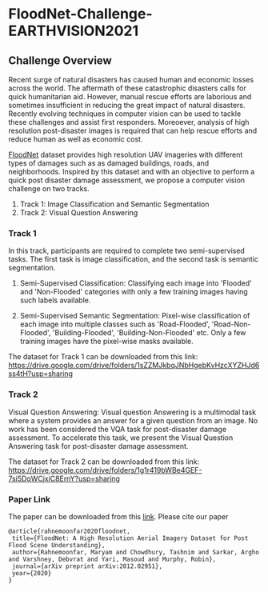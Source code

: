 # FloodNet-Challenge-EARTHVISION2021

## Challenge Overview

Recent surge of natural disasters has caused human and economic losses across the world. 
The aftermath of these catastrophic disasters calls for quick humanitarian aid. However, manual rescue efforts are laborious and sometimes insufficient in reducing the great impact of natural disasters. Recently evolving techniques in computer vision can be used to tackle these challenges and assist first responders. Moreoever, analysis of high resolution post-disaster images is required that can help rescue efforts and reduce human as well as economic cost. 

[FloodNet](https://arxiv.org/abs/2012.02951) dataset provides high resolution UAV imageries with different types of damages such as as damaged buildings, roads, and neighborhoods. Inspired by this dataset and with an objective to perform a quick post disaster damage assessment, we propose a computer vision challenge on two tracks. 

 1. Track 1: Image Classification and Semantic Segmentation
 2. Track 2: Visual Question Answering


### Track 1

In this track, participants are required to complete two semi-supervised tasks. The first task is image classification, and the second task is semantic segmentation.

1. Semi-Supervised Classification: Classifying each image into 'Flooded' and 'Non-Flooded' categories with only a few training images having such labels available.
 
2. Semi-Supervised Semantic Segmentation: Pixel-wise classification of each image into multiple classes such as 'Road-Flooded', 'Road-Non-Flooded', 'Building-Flooded', 'Building-Non-Flooded' etc. Only a few training images have the pixel-wise masks available.

The dataset for Track 1 can be downloaded from this link: https://drive.google.com/drive/folders/1sZZMJkbqJNbHgebKvHzcXYZHJd6ss4tH?usp=sharing

### Track 2

Visual Question Answering: Visual question Answering is a multimodal task where a system provides an answer for a given question from an image. 
No work has been considered the VQA task for post-disaster damage assessment. To accelerate this task, we present the Visual Question Answering task for post-disaster damage assessment.
  
The dataset for Track 2 can be downloaded from this link: https://drive.google.com/drive/folders/1g1r419bWBe4GEF-7si5DqWCjxiC8ErnY?usp=sharing

### Paper Link
The paper can be downloaded from this [link](https://arxiv.org/abs/2012.02951).
Please cite our paper
 ```
@article{rahnemoonfar2020floodnet,
  title={FloodNet: A High Resolution Aerial Imagery Dataset for Post Flood Scene Understanding},
  author={Rahnemoonfar, Maryam and Chowdhury, Tashnim and Sarkar, Argho and Varshney, Debvrat and Yari, Masoud and Murphy, Robin},
  journal={arXiv preprint arXiv:2012.02951},
  year={2020}
}
```


